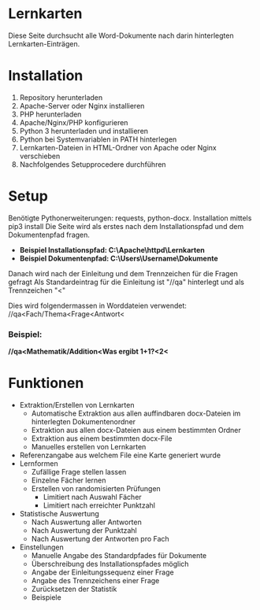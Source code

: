 # Lernkarten
Diese Seite durchsucht alle Word-Dokumente nach darin hinterlegten Lernkarten-Einträgen.

# Installation
1. Repository herunterladen
2. Apache-Server oder Nginx installieren
3. PHP herunterladen
4. Apache/Nginx/PHP konfigurieren
5. Python 3 herunterladen und installieren
6. Python bei Systemvariablen in PATH hinterlegen
7. Lernkarten-Dateien in HTML-Ordner von Apache oder Nginx verschieben
8. Nachfolgendes Setupprocedere durchführen

# Setup
Benötigte Pythonerweiterungen: requests, python-docx. Installation mittels pip3 install <modulname>
Die Seite wird als erstes nach dem Installationspfad und dem Dokumentenpfad fragen.

- **Beispiel Installationspfad: C:\Apache\httpd\Lernkarten**
- **Beispiel Dokumentenpfad: C:\Users\Username\Dokumente**

Danach wird nach der Einleitung und dem Trennzeichen für die Fragen gefragt
Als Standardeintrag für die Einleitung ist "//qa" hinterlegt und als Trennzeichen "<"

Dies wird folgendermassen in Worddateien verwendet:
//qa<Fach/Thema<Frage<Antwort<

### Beispiel:

**//qa<Mathematik/Addition<Was ergibt 1+1?<2<**

# Funktionen
- Extraktion/Erstellen von Lernkarten
  - Automatische Extraktion aus allen auffindbaren docx-Dateien im hinterlegten Dokumentenordner
  - Extraktion aus allen docx-Dateien aus einem bestimmten Ordner
  - Extraktion aus einem bestimmten docx-File
  - Manuelles erstellen von Lernkarten
- Referenzangabe aus welchem File eine Karte generiert wurde
- Lernformen
  - Zufällige Frage stellen lassen
  - Einzelne Fächer lernen
  - Erstellen von randomisierten Prüfungen
    - Limitiert nach Auswahl Fächer
    - Limitiert nach erreichter Punktzahl
- Statistische Auswertung
  - Nach Auswertung aller Antworten
  - Nach Auswertung der Punktzahl
  - Nach Auswertung der Antworten pro Fach
- Einstellungen
  - Manuelle Angabe des Standardpfades für Dokumente
  - Überschreibung des Installationspfades möglich
  - Angabe der Einleitungssequenz einer Frage
  - Angabe des Trennzeichens einer Frage
  - Zurücksetzen der Statistik
  - Beispiele

